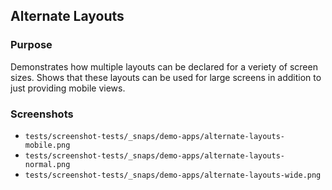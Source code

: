 ## Alternate Layouts

### Purpose
Demonstrates how multiple layouts can be declared for a veriety of screen sizes. Shows that these layouts can be used for large screens in addition to just providing mobile views.

### Screenshots
- `tests/screenshot-tests/_snaps/demo-apps/alternate-layouts-mobile.png`
- `tests/screenshot-tests/_snaps/demo-apps/alternate-layouts-normal.png`
- `tests/screenshot-tests/_snaps/demo-apps/alternate-layouts-wide.png`
